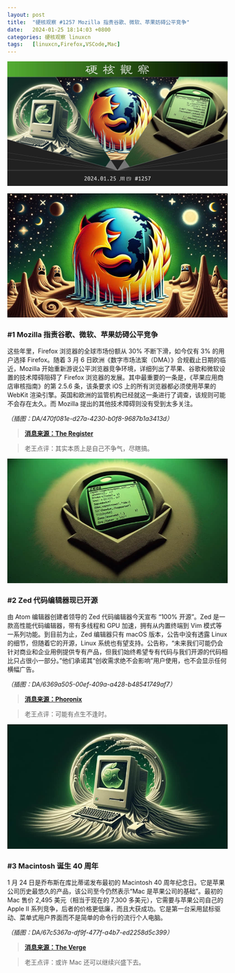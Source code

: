 ```yaml
---
layout: post
title:	"硬核观察 #1257 Mozilla 指责谷歌、微软、苹果妨碍公平竞争"
date:	2024-01-25 18:14:03 +0800 
categories:	硬核观察 linuxcn 
tags:	[linuxcn,Firefox,VSCode,Mac]
---
```



![](/Asserts/Images/album/202401/25/181252nagvvpzvlw8pbjtz.jpg)


![](/Asserts/Images/album/202401/25/181307qbai5vmkppvif6d2.png)


### #1 Mozilla 指责谷歌、微软、苹果妨碍公平竞争


这些年里，Firefox 浏览器的全球市场份额从 30% 不断下滑，如今仅有 3% 的用户选择 Firefox。随着 3 月 6 日欧洲《数字市场法案（DMA）》合规截止日期的临近，Mozilla 开始重新游说公平浏览器竞争环境，详细列出了苹果、谷歌和微软设置的技术障碍阻碍了 Firefox 浏览器的发展。其中最重要的一条是，《苹果应用商店审核指南》的第 2.5.6 条，该条要求 iOS 上的所有浏览器都必须使用苹果的 WebKit 渲染引擎。英国和欧洲的监管机构已经就这一条进行了调查，该规则可能不会存在太久。而 Mozilla 提出的其他技术障碍则没有受到太多关注。


*（插图：DA/470f081e-d27a-4230-b0f8-9687b1a3413d）*



> 
> **[消息来源：The Register](https://www.theregister.com/2024/01/25/mozilla_apple_google_browser_wars/)**
> 
> 
> 



> 
> 老王点评：其实本质上是自己不争气，尽瞎搞。
> 
> 
> 


![](/Asserts/Images/album/202401/25/181324ozyb4xyco4w6awjy.png)


### #2 Zed 代码编辑器现已开源


由 Atom 编辑器创建者领导的 Zed 代码编辑器今天宣布 “100% 开源”。Zed 是一款高性能代码编辑器，带有多线程和 GPU 加速，拥有从内置终端到 Vim 模式等一系列功能。到目前为止，Zed 编辑器只有 macOS 版本，公告中没有透露 Linux 的细节，但随着它的开源，Linux 系统也有望支持。公告称，“未来我们可能仍会针对商业和企业用例提供专有产品，但我们始终希望专有代码与我们开源的代码相比只占很小一部分。”他们承诺其“创收需求绝不会影响”用户使用，也不会显示任何横幅广告。


*（插图：DA/6369a505-00ef-409a-a428-b48541749af7）*



> 
> **[消息来源：Phoronix](https://www.phoronix.com/news/Zed-Editor-Open-Source)**
> 
> 
> 



> 
> 老王点评：可能有点生不逢时。
> 
> 
> 


![](/Asserts/Images/album/202401/25/181346mj4imrpprvgn91sn.png)


### #3 Macintosh 诞生 40 周年


1 月 24 日是乔布斯在库比蒂诺发布最初的 Macintosh 40 周年纪念日。它是苹果公司历史最悠久的产品，该公司至今仍然表示“Mac 是苹果公司的基础”。最初的 Mac 售价 2,495 美元（相当于现在的 7,300 多美元），它需要与苹果公司自己的 Apple II 系列竞争，后者的价格更低廉，而且大获成功。它是第一台采用鼠标驱动、菜单式用户界面而不是简单的命令行的流行个人电脑。


*（插图：DA/67c5367a-df9f-477f-a4b7-ed2258d5c399）*



> 
> **[消息来源：The Verge](https://www.theverge.com/24048479/apple-mac-40-anniversary)**
> 
> 
> 



> 
> 老王点评：或许 Mac 还可以继续兴盛下去。
> 
> 
>
